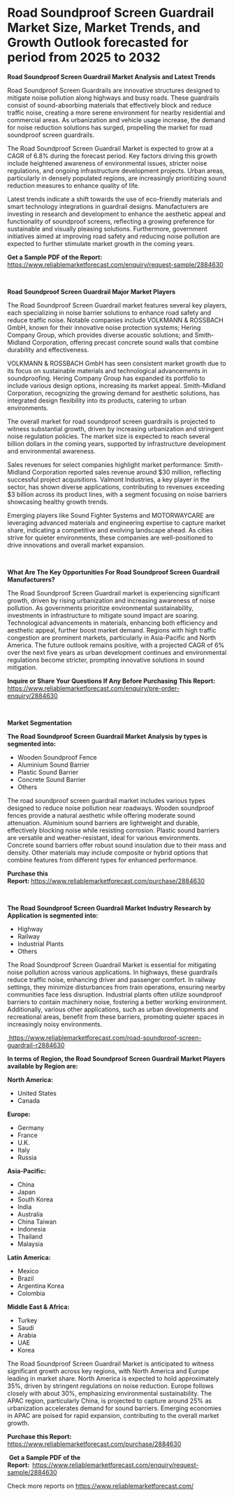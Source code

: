 <p><h1>Road Soundproof Screen Guardrail Market Size, Market Trends, and Growth Outlook forecasted for period from 2025 to 2032</h1></p><p><strong>Road Soundproof Screen Guardrail Market Analysis and Latest Trends</strong></p>
<p><p>Road Soundproof Screen Guardrails are innovative structures designed to mitigate noise pollution along highways and busy roads. These guardrails consist of sound-absorbing materials that effectively block and reduce traffic noise, creating a more serene environment for nearby residential and commercial areas. As urbanization and vehicle usage increase, the demand for noise reduction solutions has surged, propelling the market for road soundproof screen guardrails.</p><p>The Road Soundproof Screen Guardrail Market is expected to grow at a CAGR of 6.8% during the forecast period. Key factors driving this growth include heightened awareness of environmental issues, stricter noise regulations, and ongoing infrastructure development projects. Urban areas, particularly in densely populated regions, are increasingly prioritizing sound reduction measures to enhance quality of life.</p><p>Latest trends indicate a shift towards the use of eco-friendly materials and smart technology integrations in guardrail designs. Manufacturers are investing in research and development to enhance the aesthetic appeal and functionality of soundproof screens, reflecting a growing preference for sustainable and visually pleasing solutions. Furthermore, government initiatives aimed at improving road safety and reducing noise pollution are expected to further stimulate market growth in the coming years.</p></p>
<p><strong>Get a Sample PDF of the Report:&nbsp;</strong> <a href="https://www.reliablemarketforecast.com/enquiry/request-sample/2884630?utm_campaign=2516&utm_medium=2&utm_source=Github&utm_content=ia&utm_term=13032025&utm_id=road-soundproof-screen-guardrail">https://www.reliablemarketforecast.com/enquiry/request-sample/2884630</a></p>
<p>&nbsp;</p>
<p><strong>Road Soundproof Screen Guardrail Major Market Players</strong></p>
<p><p>The Road Soundproof Screen Guardrail market features several key players, each specializing in noise barrier solutions to enhance road safety and reduce traffic noise. Notable companies include VOLKMANN & ROSSBACH GmbH, known for their innovative noise protection systems; Hering Company Group, which provides diverse acoustic solutions; and Smith-Midland Corporation, offering precast concrete sound walls that combine durability and effectiveness. </p><p>VOLKMANN & ROSSBACH GmbH has seen consistent market growth due to its focus on sustainable materials and technological advancements in soundproofing. Hering Company Group has expanded its portfolio to include various design options, increasing its market appeal. Smith-Midland Corporation, recognizing the growing demand for aesthetic solutions, has integrated design flexibility into its products, catering to urban environments.</p><p>The overall market for road soundproof screen guardrails is projected to witness substantial growth, driven by increasing urbanization and stringent noise regulation policies. The market size is expected to reach several billion dollars in the coming years, supported by infrastructure development and environmental awareness. </p><p>Sales revenues for select companies highlight market performance: Smith-Midland Corporation reported sales revenue around $30 million, reflecting successful project acquisitions. Valmont Industries, a key player in the sector, has shown diverse applications, contributing to revenues exceeding $3 billion across its product lines, with a segment focusing on noise barriers showcasing healthy growth trends.</p><p>Emerging players like Sound Fighter Systems and MOTORWAYCARE are leveraging advanced materials and engineering expertise to capture market share, indicating a competitive and evolving landscape ahead. As cities strive for quieter environments, these companies are well-positioned to drive innovations and overall market expansion.</p></p>
<p>&nbsp;</p>
<p><strong>What Are The Key Opportunities For Road Soundproof Screen Guardrail Manufacturers?</strong></p>
<p><p>The Road Soundproof Screen Guardrail market is experiencing significant growth, driven by rising urbanization and increasing awareness of noise pollution. As governments prioritize environmental sustainability, investments in infrastructure to mitigate sound impact are soaring. Technological advancements in materials, enhancing both efficiency and aesthetic appeal, further boost market demand. Regions with high traffic congestion are prominent markets, particularly in Asia-Pacific and North America. The future outlook remains positive, with a projected CAGR of 6% over the next five years as urban development continues and environmental regulations become stricter, prompting innovative solutions in sound mitigation.</p></p>
<p><strong>Inquire or Share Your Questions If Any Before Purchasing This Report:</strong> <a href="https://www.reliablemarketforecast.com/enquiry/pre-order-enquiry/2884630?utm_campaign=2516&utm_medium=2&utm_source=Github&utm_content=ia&utm_term=13032025&utm_id=road-soundproof-screen-guardrail">https://www.reliablemarketforecast.com/enquiry/pre-order-enquiry/2884630</a></p>
<p>&nbsp;</p>
<p><strong>Market Segmentation</strong></p>
<p><strong>The Road Soundproof Screen Guardrail Market Analysis by types is segmented into:</strong></p>
<p><ul><li>Wooden Soundproof Fence</li><li>Aluminium Sound Barrier</li><li>Plastic Sound Barrier</li><li>Concrete Sound Barrier</li><li>Others</li></ul></p>
<p><p>The road soundproof screen guardrail market includes various types designed to reduce noise pollution near roadways. Wooden soundproof fences provide a natural aesthetic while offering moderate sound attenuation. Aluminium sound barriers are lightweight and durable, effectively blocking noise while resisting corrosion. Plastic sound barriers are versatile and weather-resistant, ideal for various environments. Concrete sound barriers offer robust sound insulation due to their mass and density. Other materials may include composite or hybrid options that combine features from different types for enhanced performance.</p></p>
<p><strong>Purchase this Report:&nbsp;</strong><a href="https://www.reliablemarketforecast.com/purchase/2884630?utm_campaign=2516&utm_medium=2&utm_source=Github&utm_content=ia&utm_term=13032025&utm_id=road-soundproof-screen-guardrail">https://www.reliablemarketforecast.com/purchase/2884630</a></p>
<p>&nbsp;</p>
<p><strong>The Road Soundproof Screen Guardrail Market Industry Research by Application is segmented into:</strong></p>
<p><ul><li>Highway</li><li>Railway</li><li>Industrial Plants</li><li>Others</li></ul></p>
<p><p>The Road Soundproof Screen Guardrail Market is essential for mitigating noise pollution across various applications. In highways, these guardrails reduce traffic noise, enhancing driver and passenger comfort. In railway settings, they minimize disturbances from train operations, ensuring nearby communities face less disruption. Industrial plants often utilize soundproof barriers to contain machinery noise, fostering a better working environment. Additionally, various other applications, such as urban developments and recreational areas, benefit from these barriers, promoting quieter spaces in increasingly noisy environments.</p></p>
<p><a href="https://www.reliablemarketforecast.com/road-soundproof-screen-guardrail-r2884630?utm_campaign=2516&utm_medium=2&utm_source=Github&utm_content=ia&utm_term=13032025&utm_id=road-soundproof-screen-guardrail">&nbsp;https://www.reliablemarketforecast.com/road-soundproof-screen-guardrail-r2884630</a></p>
<p><strong>In terms of Region, the Road Soundproof Screen Guardrail Market Players available by Region are:</strong></p>
<p>
    <p> <strong> North America: </strong>
        <ul>
            <li>United States</li>
            <li>Canada</li>
        </ul>
        </p> 
    <p> <strong> Europe: </strong>
        <ul>
            <li>Germany</li>
            <li>France</li>
            <li>U.K.</li>
            <li>Italy</li>
            <li>Russia</li>
        </ul>
        </p> 
    <p> <strong> Asia-Pacific: </strong>
        <ul>
            <li>China</li>
            <li>Japan</li>
            <li>South Korea</li>
            <li>India</li>
            <li>Australia</li>
            <li>China Taiwan</li>
            <li>Indonesia</li>
            <li>Thailand</li>
            <li>Malaysia</li>
        </ul>
        </p> 
    <p> <strong> Latin America: </strong>
        <ul>
            <li>Mexico</li>
            <li>Brazil</li>
            <li>Argentina Korea</li>
            <li>Colombia</li>
        </ul>
        </p> 
    <p> <strong> Middle East & Africa: </strong>
        <ul>
            <li>Turkey</li>
            <li>Saudi</li>
            <li>Arabia</li>
            <li>UAE</li>
            <li>Korea</li>
        </ul>
    </p>
    </p>
<p><p>The Road Soundproof Screen Guardrail Market is anticipated to witness significant growth across key regions, with North America and Europe leading in market share. North America is expected to hold approximately 35%, driven by stringent regulations on noise reduction. Europe follows closely with about 30%, emphasizing environmental sustainability. The APAC region, particularly China, is projected to capture around 25% as urbanization accelerates demand for sound barriers. Emerging economies in APAC are poised for rapid expansion, contributing to the overall market growth.</p></p>
<p><strong>Purchase this Report: </strong><a href="https://www.reliablemarketforecast.com/purchase/2884630?utm_campaign=2516&utm_medium=2&utm_source=Github&utm_content=ia&utm_term=13032025&utm_id=road-soundproof-screen-guardrail">https://www.reliablemarketforecast.com/purchase/2884630</a></p>
<p>&nbsp;<strong>Get a Sample PDF of the Report:&nbsp;&nbsp;</strong><a href="https://www.reliablemarketforecast.com/enquiry/request-sample/2884630?utm_campaign=2516&utm_medium=2&utm_source=Github&utm_content=ia&utm_term=13032025&utm_id=road-soundproof-screen-guardrail">https://www.reliablemarketforecast.com/enquiry/request-sample/2884630</a></p>
<p><strong></strong></p>
<p>Check more reports on <a href="https://www.reliablemarketforecast.com/?utm_campaign=2516&utm_medium=2&utm_source=Github&utm_content=ia&utm_term=13032025&utm_id=road-soundproof-screen-guardrail">https://www.reliablemarketforecast.com/</a></p>